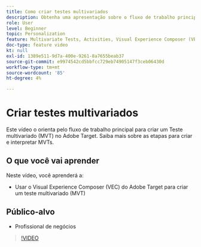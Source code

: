 ```yaml
---
title: Como criar testes multivariados
description: Obtenha uma apresentação sobre o fluxo de trabalho principal para criar um teste multivariado (MVT) no Adobe Target. Saiba mais sobre as etapas para criar e interpretar MVTs.
role: User
level: Beginner
topic: Personalization
feature: Multivariate Tests, Activities, Visual Experience Composer (VEC)
doc-type: feature video
kt: null
exl-id: 1389e511-9d7a-400e-9261-8a7655beab37
source-git-commit: e9974542cd5bbfcc729eb74905147f3ceb06430d
workflow-type: tm+mt
source-wordcount: '85'
ht-degree: 4%

---
```


# Criar testes multivariados

Este vídeo o orienta pelo fluxo de trabalho principal para criar um Teste multivariado (MVT) no Adobe Target. Saiba mais sobre as etapas para criar e interpretar MVTs.

## O que você vai aprender

Neste vídeo, você aprenderá a:

* Usar o Visual Experience Composer (VEC) do Adobe Target para criar um teste multivariado (MVT)

## Público-alvo

* Profissional de negócios

>[!VIDEO](https://video.tv.adobe.com/v/17395/?quality=12)
